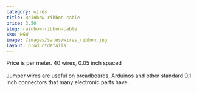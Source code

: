 ```yaml
---
category: wires
title: Rainbow ribbon cable
price: 3.50
slug: rainbow-ribbon-cable
sku: HGW
image: /images/sales/wires_ribbon.jpg
layout: productdetails
---
```

Price is per meter. 40 wires, 0.05 inch spaced
<br><br>Jumper wires are useful on breadboards, Arduinos and other standard 0.1 inch connectors that many electronic parts have.
